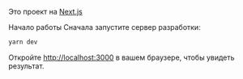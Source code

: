 Это проект на [Next.js](https://nextjs.org)

Начало работы
Сначала запустите сервер разработки:

```bash
yarn dev

```

Откройте [http://localhost:3000](http://localhost:3000) в вашем браузере, чтобы увидеть результат.
